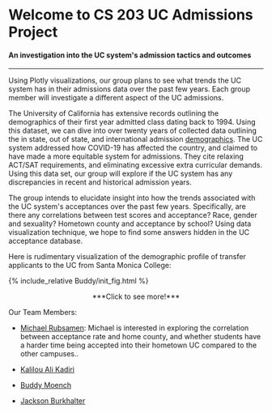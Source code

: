 # Welcome to CS 203 UC Admissions Project


#### An investigation into the UC system's admission tactics and outcomes



---



Using Plotly visualizations, our group plans to see what trends the UC system has in their admissions data over the past few years. Each group member will investigate a different aspect of the UC admissions. 																	

The University of California has extensive records outlining the demographics of their first year admitted class dating back to 1994. Using this dataset, we can dive into over twenty years of collected data outlining the in state, out of state, and international admission [demographics](https://www.universityofcalifornia.edu/infocenter/admissions-source-school). The UC system addressed how COVID-19 has affected the country, and claimed to have made a more equitable system for admissions. They cite relaxing ACT/SAT requirements, and eliminating excessive extra curricular demands. Using this data set, our group will explore if the UC system has any discrepancies in recent and historical admission years. 

The group intends to elucidate insight into how the trends associated with the UC system's acceptances over the past few years. Specifically, are there any correlations between test scores and acceptance? Race, gender and sexuality? Hometown county and acceptance by school? Using data visualization technique, we hope to find some answers hidden in the UC acceptance database.

Here is rudimentary visualization of the demographic profile of transfer applicants to the UC from Santa Monica College:

{% include_relative Buddy/init_fig.html %}

<center> ***Click to see more!*** </center>

Our Team Members:

* [Michael Rubsamen](Michael):  Michael is interested in exploring the correlation between acceptance rate and home county, and whether students have a harder time being accepted into their hometown UC compared to the other campuses..

* [Kalilou Ali Kadiri](Kalilou)
* [Buddy Moench](Buddy)
* [Jackson Burkhalter](Jackson)


